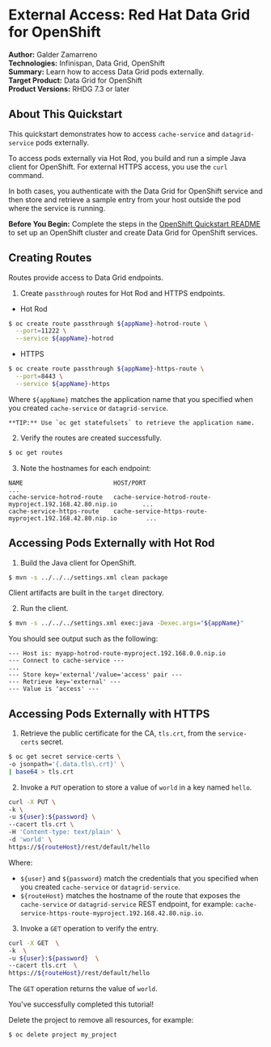 External Access: Red Hat Data Grid for OpenShift
============================================
**Author:** Galder Zamarreno  
**Technologies:** Infinispan, Data Grid, OpenShift  
**Summary:** Learn how to access Data Grid pods externally.  
**Target Product:** Data Grid for OpenShift  
**Product Versions:** RHDG 7.3 or later

About This Quickstart
---------------------
This quickstart demonstrates how to access `cache-service` and `datagrid-service` pods externally.

To access pods externally via Hot Rod, you build and run a simple Java client for OpenShift. For external HTTPS access, you use the `curl` command.

In both cases, you authenticate with the Data Grid for OpenShift service and then store and retrieve a sample entry from your host outside the pod where the service is running.

**Before You Begin:** Complete the steps in the [OpenShift Quickstart README](../../README.md) to set up an OpenShift cluster and create Data Grid for OpenShift services.

Creating Routes
---------------
Routes provide access to Data Grid endpoints.
1. Create `passthrough` routes for Hot Rod and HTTPS endpoints.
  * Hot Rod
  ```bash
  $ oc create route passthrough ${appName}-hotrod-route \
    --port=11222 \
    --service ${appName}-hotrod
  ```
  * HTTPS
  ```bash
  $ oc create route passthrough ${appName}-https-route \
    --port=8443 \
    --service ${appName}-https
  ```
  Where `${appName}` matches the application name that you specified when you created `cache-service` or `datagrid-service`.  

    **TIP:** Use `oc get statefulsets` to retrieve the application name.

2. Verify the routes are created successfully.
  ```bash
  $ oc get routes
  ```

3. Note the hostnames for each endpoint:

  ```
  NAME                         HOST/PORT                                                       ...
  cache-service-hotrod-route   cache-service-hotrod-route-myproject.192.168.42.80.nip.io       ...    
  cache-service-https-route    cache-service-https-route-myproject.192.168.42.80.nip.io        ...     
  ```

Accessing Pods Externally with Hot Rod
--------------------------------------
1. Build the Java client for OpenShift.
  ```bash
  $ mvn -s ../../../settings.xml clean package
  ```

  Client artifacts are built in the `target` directory.

2. Run the client.
  ```bash
  $ mvn -s ../../../settings.xml exec:java -Dexec.args="${appName}"
  ```

  You should see output such as the following:

  ```
  --- Host is: myapp-hotrod-route-myproject.192.168.0.0.nip.io
  --- Connect to cache-service ---
  ...
  --- Store key='external'/value='access' pair ---
  --- Retrieve key='external' ---
  --- Value is 'access' ---
  ```

Accessing Pods Externally with HTTPS
------------------------------------
1. Retrieve the public certificate for the CA, `tls.crt`, from the `service-certs` secret.
  ```bash
  $ oc get secret service-certs \
  -o jsonpath='{.data.tls\.crt}' \
  | base64 > tls.crt
  ```

2. Invoke a `PUT` operation to store a value of `world` in a key named `hello`.
  ```bash
  curl -X PUT \
  -k \
  -u ${user}:${password} \
  --cacert tls.crt \
  -H 'Content-type: text/plain' \
  -d 'world' \
  https://${routeHost}/rest/default/hello
  ```

  Where:
  - `${user}` and `${password}` match the credentials that you specified when you created `cache-service` or `datagrid-service`.
  - `${routeHost}` matches the hostname of the route that exposes the `cache-service` or `datagrid-service` REST endpoint, for example: `cache-service-https-route-myproject.192.168.42.80.nip.io`.

3. Invoke a `GET` operation to verify the entry.
  ```bash
  curl -X GET  \
  -k  \
  -u ${user}:${password}  \
  --cacert tls.crt  \
  https://${routeHost}/rest/default/hello
  ```

  The `GET` operation returns the value of `world`.

  You've successfully completed this tutorial!

  Delete the project to remove all resources, for example:
  ```bash
  $ oc delete project my_project
  ```
